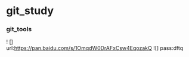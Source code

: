 # git_study
### git_tools
! []   
  url:https://pan.baidu.com/s/1OmqdW0DrAFxCsw4EqozakQ
![] 
  pass:dftq
